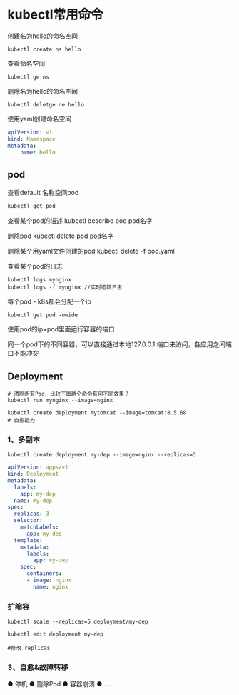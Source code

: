 # kubectl常用命令


创建名为hello的命名空间
```
kubectl create ns hello
```

查看命名空间
```
kubectl ge ns
```

删除名为hello的命名空间
```
kubectl deletge ne hello
```

使用yaml创建命名空间
```yaml
apiVersion: v1
kind: Namespace
metadata:
    name: hello
```


## pod

查看default 名称空间pod
```Bash
kubectl get pod
```

查看某个pod的描述
kubectl describe pod pod名字

删除pod
kubectl delete pod pod名字

删除某个用yaml文件创建的pod
kubectl delete -f pod.yaml


查看某个pod的日志
```
kubectl logs mynginx 
kubectl logs -f mynginx //实时追踪日志
```


每个pod - k8s都会分配一个ip
```
kubectl get pod -owide
```
使用pod的ip+pod里面运行容器的端口




同一个pod下的不同容器，可以直接通过本地127.0.0.1:端口来访问，各应用之间端口不能冲突



## Deployment

```
# 清除所有Pod，比较下面两个命令有何不同效果？
kubectl run mynginx --image=nginx

kubectl create deployment mytomcat --image=tomcat:8.5.68
# 自愈能力

```


### 1、多副本
```
kubectl create deployment my-dep --image=nginx --replicas=3
```
```yaml
apiVersion: apps/v1
kind: Deployment
metadata:
  labels:
    app: my-dep
  name: my-dep
spec:
  replicas: 3
  selector:
    matchLabels:
      app: my-dep
  template:
    metadata:
      labels:
        app: my-dep
    spec:
      containers:
      - image: nginx
        name: nginx
```


### 扩缩容

```
kubectl scale --replicas=5 deployment/my-dep

kubectl edit deployment my-dep

#修改 replicas
```


### 3、自愈&故障转移
● 停机
● 删除Pod
● 容器崩溃
● ....